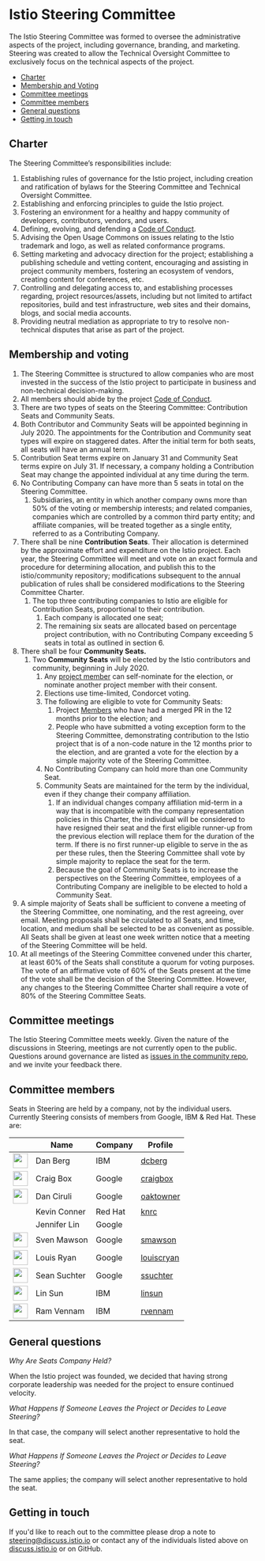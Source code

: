# Istio Steering Committee

The Istio Steering Committee was formed to oversee the administrative aspects of the project, including governance, branding, and marketing.
Steering was created to allow the Technical Oversight Committee to exclusively focus on the technical aspects of the project.

* [Charter](#charter)
* [Membership and Voting](#membership-and-voting)
* [Committee meetings](#committee-meetings)
* [Committee members](#committee-members)
* [General questions](#general-questions)
* [Getting in touch](#getting-in-touch)

## Charter

The Steering Committee’s responsibilities include:

1. Establishing rules of governance for the Istio project, including creation
and ratification of bylaws for the Steering Committee and Technical Oversight
Committee.
1. Establishing and enforcing principles to guide the Istio project.
1. Fostering an environment for a healthy and happy community of developers,
contributors, vendors, and users.
1. Defining, evolving, and defending a
[Code of Conduct](CONTRIBUTING.md#code-of-conduct).
1. Advising the Open Usage Commons on issues relating to the Istio trademark and
logo, as well as related conformance programs.
1. Setting marketing and advocacy direction for the project; establishing a
publishing schedule and vetting content, encouraging and assisting in project
community members, fostering an ecosystem of vendors, creating content for
conferences, etc.
1. Controlling and delegating access to, and establishing processes regarding,
project resources/assets, including but not limited to artifact repositories,
build and test infrastructure, web sites and their domains, blogs, and social
media accounts.
1. Providing neutral mediation as appropriate to try to resolve non-technical
disputes that arise as part of the project.

## Membership and voting
1.  The Steering Committee is structured to allow companies who are most
invested in the success of the Istio project to participate in business and
non-technical decision-making.
1.  All members should abide by the project
[Code of Conduct](CONTRIBUTING.md#code-of-conduct).
1.  There are two types of seats on the Steering Committee: Contribution Seats
and Community Seats.
1.  Both Contributor and Community Seats will be appointed beginning in
July 2020. The appointments for the Contribution and Community seat types will
expire on staggered dates. After the initial term for both seats, all seats
will have an annual term.
1.  Contribution Seat terms expire on January 31 and Community Seat terms expire
on July 31. If necessary, a company holding a Contribution Seat may change the
appointed individual at any time during the term.
1.  No Contributing Company can have more than 5 seats in total on the Steering
Committee.
    1.  Subsidiaries, an entity in which another company owns more than 50%
    of the voting or membership interests; and related companies, companies
    which are controlled by a common third party entity; and affiliate
    companies, will be treated together as a single entity, referred to as a
    Contributing Company.
1.  There shall be nine **Contribution Seats**.  Their allocation is determined
by the approximate effort and expenditure on the Istio project.  Each year, the
Steering Committee will meet and vote on an exact formula and procedure for
determining allocation, and publish this to the istio/community repository;
modifications subsequent to the annual publication of rules shall be considered
modifications to the Steering Committee Charter.
    1.  The top three contributing companies to Istio are eligible for
    Contribution Seats, proportional to their contribution.
        1.  Each company is allocated one seat;
        1.  The remaining six seats are allocated based on percentage project
        contribution, with no Contributing Company exceeding 5 seats in total
        as outlined in section 6.
1.  There shall be four **Community Seats.**
    1.  Two **Community Seats** will be elected by the Istio contributors and
    community, beginning in July 2020.
        1.  Any [project member](ROLES.md#member) can self-nominate for the
        election, or nominate another project member with their consent.
        1.  Elections use time-limited, Condorcet voting.
        1.  The following are eligible to vote for Community Seats:
            1.  Project [Members](ROLES.md#member) who have had a merged PR in
            the 12 months prior to the election; and
            1.  People who have submitted a voting exception form to the
            Steering Committee, demonstrating contribution to the Istio project
            that is of a non-code nature in the 12 months prior to the election,
            and are granted a vote for the election by a simple majority vote of
            the Steering Committee.
        1.  No Contributing Company can hold more than one Community Seat.
        1.  Community Seats are maintained for the term by the individual, even
        if they change their company affiliation.
            1.  If an individual changes company affiliation mid-term in a way
            that is incompatible with the company representation policies in
            this Charter, the individual will be considered to have resigned
            their seat and the first eligible runner-up from the previous
            election will replace them for the duration of the term. If there
            is no first runner-up eligible to serve in the as per these rules,
            then the Steering Committee shall vote by simple majority to replace
            the seat for the term.
            1.  Because the goal of Community Seats is to increase the
            perspectives on the Steering Committee, employees of a Contributing
            Company are ineligible to be elected to hold a Community Seat.
1.  A simple majority of Seats shall be sufficient to convene a meeting of the
Steering Committee, one nominating, and the rest agreeing, over email. Meeting
proposals shall be circulated to all Seats, and time, location, and medium shall
be selected to be as convenient as possible. All Seats shall be given at least
one week written notice that a meeting of the Steering Committee will be held.
1. At all meetings of the Steering Committee convened under this charter, at
least 60% of the Seats shall constitute a quorum for voting purposes. The vote
of an affirmative vote of 60% of the Seats present at the time of the vote shall
be the decision of the Steering Committee. However, any changes to the Steering
Committee Charter shall require a vote of 80% of the Steering Committee Seats.

## Committee meetings

The Istio Steering Committee meets weekly.
Given the nature of the discussions in Steering, meetings are not currently open to the public. Questions around governance are listed as [issues in the community repo](https://github.com/istio/community/labels/steering-governance), and we invite your feedback there.

## Committee members

Seats in Steering are held by a company, not by the individual users. Currently Steering consists of members from Google, IBM & Red Hat. These are:

&nbsp; | Name | Company | Profile
---|---|---|---
<img width="30px" src="https://avatars0.githubusercontent.com/u/3277917?s=400&v=4"> | Dan Berg | IBM | [dcberg](https://github.com/dcberg)
<img width="30px" src="https://avatars0.githubusercontent.com/u/132510?s=460&v=4"> | Craig Box | Google | [craigbox](https://github.com/craigbox)
<img width="30px" src="https://avatars0.githubusercontent.com/u/7143347?s=460&v=4"> | Dan Ciruli | Google | [oaktowner](https://github.com/oaktowner)
&nbsp; | Kevin Conner | Red Hat | [knrc](https://github.com/knrc)
&nbsp; | Jennifer Lin | Google | &nbsp;
<img width="30px" src="https://avatars0.githubusercontent.com/u/1562325?s=400&v=4"> | Sven Mawson | Google | [smawson](https://github.com/smawson)
<img width="30px" src="https://pbs.twimg.com/profile_images/838075233445695489/o2eAYJAV_400x400.jpg"> | Louis Ryan | Google | [louiscryan](https://github.com/louiscryan)
<img width="30px" src="https://avatars3.githubusercontent.com/u/1934555?s=400&v=4">  | Sean Suchter | Google | [ssuchter](https://github.com/ssuchter)
<img width="30px" src="https://avatars1.githubusercontent.com/u/1588319?s=400&v=4">  | Lin Sun | IBM | [linsun](https://github.com/linsun)
<img width="30px" src="https://avatars1.githubusercontent.com/u/5502967?s=400&v=4">  | Ram Vennam | IBM | [rvennam](https://github.com/rvennam)

## General questions

*Why Are Seats Company Held?*

When the Istio project was founded, we decided that having strong corporate
leadership was needed for the project to ensure continued velocity.

*What Happens If Someone Leaves the Project or Decides to Leave Steering?*

In that case, the company will select another representative to hold the seat.

*What Happens If Someone Leaves the Project or Decides to Leave Steering?*

The same applies; the company will select another representative to hold the
seat.

## Getting in touch

If you'd like to reach out to the committee please drop a note to
[steering@discuss.istio.io](mailto:steering@discuss.istio.io) or contact any
of the individuals listed above on [discuss.istio.io](https://discuss.istio.io)
or on GitHub.
